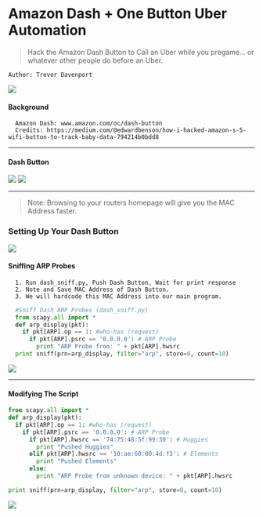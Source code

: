 # Amazon Dash + One Button Uber Automation

> Hack the Amazon Dash Button to Call an Uber while you pregame... or whatever other people do before an Uber.

```
Author: Trevor Davenport
```
![](http://i.imgur.com/ziyfHNP.png)
#### Background ####
```
  Amazon Dash: www.amazon.com/oc/dash-button
  Credits: https://medium.com/@edwardbenson/how-i-hacked-amazon-s-5-wifi-button-to-track-baby-data-794214b0bdd8
```
___

#### Dash Button ####
![](http://i.imgur.com/qsnLNB1.jpg)
![](http://i.imgur.com/V3WZ72E.jpg)
___
> Note: Browsing to your routers homepage will give you the MAC Address faster.
### Setting Up Your Dash Button ###

![](http://i.imgur.com/ubeiy9U.png)

#### Sniffing ARP Probes ####
```
  1. Run dash_sniff.py, Push Dash Button, Wait for print response
  2. Note and Save MAC Address of Dash Button.
  3. We will hardcode this MAC Address into our main program.
```
```python
  #Sniff Dash ARP Probes (dash_sniff.py)
  from scapy.all import *
  def arp_display(pkt):
    if pkt[ARP].op == 1: #who-has (request)
      if pkt[ARP].psrc == '0.0.0.0': # ARP Probe
        print "ARP Probe from: " + pkt[ARP].hwsrc
  print sniff(prn=arp_display, filter="arp", store=0, count=10)
```
![](http://i.imgur.com/snDC7Cs.png)
___

#### Modifying The Script ####
```python
from scapy.all import *
def arp_display(pkt):
  if pkt[ARP].op == 1: #who-has (request)
    if pkt[ARP].psrc == '0.0.0.0': # ARP Probe
      if pkt[ARP].hwsrc == '74:75:48:5f:99:30': # Huggies
        print "Pushed Huggies"
      elif pkt[ARP].hwsrc == '10:ae:60:00:4d:f3': # Elements
        print "Pushed Elements"
      else:
        print "ARP Probe from unknown device: " + pkt[ARP].hwsrc

print sniff(prn=arp_display, filter="arp", store=0, count=10)
```
![](http://i.imgur.com/GWqLqih.png)
